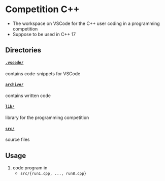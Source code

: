 # Competition C++
- The workspace on VSCode for the C++ user coding in a programming competition
- Suppose to be used in C++ 17

## Directories
#### [`.vscode/`](./.vscode/)
contains code-snippets for VSCode  
#### [`archive/`](./archive/)
contains written code  
#### [`lib/`](./lib/)
library for the programming competition  
#### [`src/`](./src/)
source files  

## Usage
1. code program in  
    - `src/{run1.cpp, ..., run8.cpp}`  

